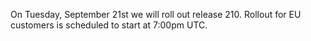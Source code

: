 
On Tuesday, September 21st we will roll out release 210. Rollout for EU customers is scheduled to start at 7:00pm UTC.

